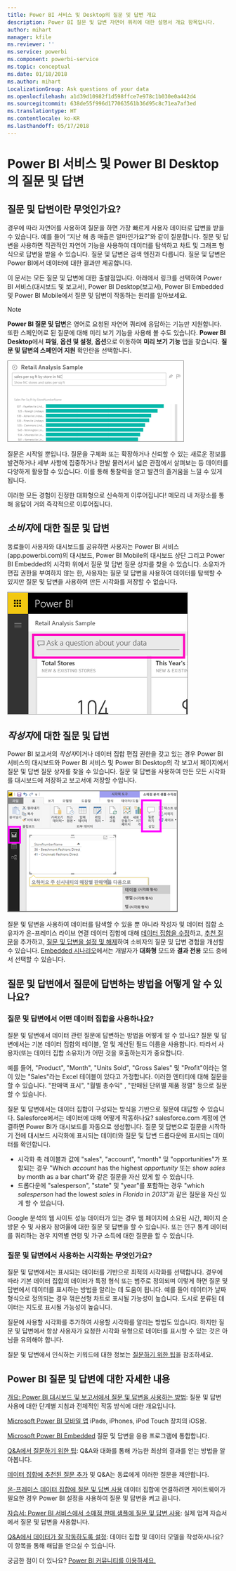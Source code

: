 ```yaml
---
title: Power BI 서비스 및 Desktop의 질문 및 답변 개요
description: Power BI 질문 및 답변 자연어 쿼리에 대한 설명서 개요 항목입니다.
author: mihart
manager: kfile
ms.reviewer: ''
ms.service: powerbi
ms.component: powerbi-service
ms.topic: conceptual
ms.date: 01/18/2018
ms.author: mihart
LocalizationGroup: Ask questions of your data
ms.openlocfilehash: a1d39d10982f1d598ffce7e978c1b030e0a442d4
ms.sourcegitcommit: 638de55f996d177063561b36d95c8c71ea7af3ed
ms.translationtype: HT
ms.contentlocale: ko-KR
ms.lasthandoff: 05/17/2018
---
```

# <a name="qa-in-power-bi-service-and-power-bi-desktop"></a>Power BI 서비스 및 Power BI Desktop의 질문 및 답변
## <a name="what-is-qa"></a>질문 및 답변이란 무엇인가요?
경우에 따라 자연어를 사용하여 질문을 하면 가장 빠르게 사용자 데이터로 답변을 받을 수 있습니다. 예를 들어 “지난 해 총 매출은 얼마인가요?”와 같이 질문합니다.  질문 및 답변을 사용하면 직관적인 자연어 기능을 사용하여 데이터를 탐색하고 차트 및 그래프 형식으로 답변을 받을 수 있습니다. 질문 및 답변은 검색 엔진과 다릅니다. 질문 및 답변은 Power BI에서 데이터에 대한 결과만 제공합니다.

이 문서는 모든 질문 및 답변에 대한 출발점입니다. 아래에서 링크를 선택하여 Power BI 서비스(대시보드 및 보고서), Power BI Desktop(보고서), Power BI Embedded 및 Power BI Mobile에서 질문 및 답변이 작동하는 원리를 알아보세요.  

> [!NOTE]
> **Power BI 질문 및 답변**은 영어로 요청된 자연어 쿼리에 응답하는 기능만 지원합니다. 또한 스페인어로 된 질문에 대해 미리 보기 기능을 사용해 볼 수도 있습니다. **Power BI Desktop**에서 **파일**, **옵션 및 설정**, **옵션**으로 이동하여 **미리 보기 기능** 탭을 찾습니다. **질문 및 답변의 스페인어 지원** 확인란을 선택합니다.  
>
>

![](media/power-bi-q-and-a/pbi_qa_boxsalessqft.png)

질문은 시작일 뿐입니다.  질문을 구체화 또는 확장하거나 신뢰할 수 있는 새로운 정보를 발견하거나 세부 사항에 집중하거나 한발 물러서서 넓은 관점에서 살펴보는 등 데이터를 다양하게 활용할 수 있습니다. 이를 통해 통찰력을 얻고 발견의 즐거움을 느낄 수 있게 됩니다.

이러한 모든 경험이 진정한 대화형으로 신속하게 이루어집니다! 메모리 내 저장소를 통해 응답이 거의 즉각적으로 이루어집니다.

##  <a name="qa-for-consumers"></a>*소비자*에 대한 질문 및 답변
동료들이 사용자와 대시보드를 공유하면 사용자는 Power BI 서비스(app.powerbi.com)의 대시보드, Power BI Mobile의 대시보드 상단 그리고 Power BI Embedded의 시각화 위에서 질문 및 답변 질문 상자를 찾을 수 있습니다. 소유자가 편집 권한을 부여하지 않는 한, 사용자는 질문 및 답변을 사용하여 데이터를 탐색할 수 있지만 질문 및 답변을 사용하여 만든 시각화를 저장할 수 없습니다.

![](media/power-bi-q-and-a/powerbi-qna.png)

## <a name="qa-for-creators"></a>*작성자*에 대한 질문 및 답변
Power BI 보고서의 *작성자*이거나 데이터 집합 편집 권한을 갖고 있는 경우 Power BI 서비스의 대시보드와 Power BI 서비스 및 Power BI Desktop의 각 보고서 페이지에서 질문 및 답변 질문 상자를 찾을 수 있습니다. 질문 및 답변을 사용하여 만든 모든 시각화를 대시보드에 저장하고 보고서에 저장할 수입니다.

![](media/power-bi-q-and-a/power-bi-desktop.png)

질문 및 답변을 사용하여 데이터를 탐색할 수 있을 뿐 아니라 작성자 및 데이터 집합 소유자가 온-프레미스 라이브 연결 데이터 집합에 대해 [데이터 집합을 수정](service-prepare-data-for-q-and-a.md)하고, [추천 질문](service-q-and-a-create-featured-questions.md)을 추가하고, [질문 및 답변을 설정 및 해제](service-q-and-a-direct-query.md)하여 소비자의 질문 및 답변 경험을 개선할 수 있습니다. [Embedded 시나리오](developer/qanda.md)에서는 개발자가 **대화형** 모드와 **결과 전용** 모드 중에서 선택할 수 있습니다.

## <a name="how-does-qa-know-how-to-answer-questions"></a>질문 및 답변에서 질문에 답변하는 방법을 어떻게 알 수 있나요?
### <a name="which-datasets-does-qa-use"></a>질문 및 답변에서 어떤 데이터 집합을 사용하나요?
질문 및 답변에서 데이터 관련 질문에 답변하는 방법을 어떻게 알 수 있나요? 질문 및 답변에서는 기본 데이터 집합의 테이블, 열 및 계산된 필드 이름을 사용합니다. 따라서 사용자(또는 데이터 집합 소유자)가 어떤 것을 호출하는지가 중요합니다.

예를 들어, "Product", "Month", "Units Sold", "Gross Sales" 및 "Profit"이라는 열이 있는 "Sales"라는 Excel 테이블이 있다고 가정합니다. 이러한 엔터티에 대해 질문을 할 수 있습니다.  "판매액 표시", "월별 총수익" , "판매된 단위별 제품 정렬" 등으로 질문할 수 있습니다.

질문 및 답변에서는 데이터 집합이 구성되는 방식을 기반으로 질문에 대답할 수 있습니다. Salesforce에서는 데이터에 대해 어떻게 작동하나요? salesforce.com 계정에 연결하면 Power BI가 대시보드를 자동으로 생성합니다.  질문 및 답변으로 질문을 시작하기 전에 대시보드 시각화에 표시되는 데이터와 질문 및 답변 드롭다운에 표시되는 데이터를 확인합니다.

* 시각화 축 레이블과 값에 "sales", "account", "month" 및 "opportunities"가 포함되는 경우 "Which *account* has the highest *opportunity* 또는 show *sales* by month as a bar chart"와 같은 질문을 자신 있게 할 수 있습니다.
* 드롭다운에 "salesperson", "state" 및 "year"를 포함하는 경우 "which *salesperson* had the lowest *sales* in *Florida* in *2013*"과 같은 질문을 자신 있게 할 수 있습니다.

Google 분석의 웹 사이트 성능 데이터가 있는 경우 웹 페이지에 소요된 시간, 페이지 순 방문 수 및 사용자 참여율에 대한 질문 및 답변을 할 수 있습니다. 또는 인구 통계 데이터를 쿼리하는 경우 지역별 연령 및 가구 소득에 대한 질문을 할 수 있습니다.

### <a name="which-visualization-does-qa-use"></a>질문 및 답변에서 사용하는 시각화는 무엇인가요?
질문 및 답변에서는 표시되는 데이터를 기반으로 최적의 시각화를 선택합니다. 경우에 따라 기본 데이터 집합의 데이터가 특정 형식 또는 범주로 정의되며 이렇게 하면 질문 및 답변에서 데이터를 표시하는 방법을 알리는 데 도움이 됩니다. 예를 들어 데이터가 날짜 형식으로 정의되는 경우 꺾은선형 차트로 표시될 가능성이 높습니다. 도시로 분류된 데이터는 지도로 표시될 가능성이 높습니다.

질문에 사용할 시각화를 추가하여 사용할 시각화를 알리는 방법도 있습니다. 하지만 질문 및 답변에서 항상 사용자가 요청한 시각화 유형으로 데이터를 표시할 수 있는 것은 아님을 유의해야 합니다.

질문 및 답변에서 인식하는 키워드에 대한 정보는 [질문하기 위한 팁](service-q-and-a-tips.md)을 참조하세요.


## <a name="for-more-details-about-power-bi-qa"></a>Power BI 질문 및 답변에 대한 자세한 내용
[개요: Power BI 대시보드 및 보고서에서 질문 및 답변을 사용하는 방법](power-bi-tutorial-q-and-a.md): 질문 및 답변 사용에 대한 단계별 지침과 전체적인 작동 방식에 대한 개요입니다.

[Microsoft Power BI 모바일 앱](mobile-apps-ios-qna.md) iPads, iPhones, iPod Touch 장치의 iOS용.

[Microsoft Power BI Embedded](developer/qanda.md) 질문 및 답변을 응용 프로그램에 통합합니다.

[Q&A에서 질문하기 위한 팁](service-q-and-a-tips.md): Q&A와 대화를 통해 가능한 최상의 결과를 얻는 방법을 알아봅니다.

[데이터 집합에 추천된 질문 추가](service-q-and-a-create-featured-questions.md) 및 Q&A는 동료에게 이러한 질문을 제안합니다.

[온-프레미스 데이터 집합에 질문 및 답변 사용](service-q-and-a-direct-query.md) 데이터 집합에 연결하려면 게이트웨이가 필요한 경우 Power BI 설정을 사용하여 질문 및 답변을 켜고 끕니다.

[자습서: Power BI 서비스에서 소매점 판매 샘플에 질문 및 답변 사용](power-bi-visualization-introduction-to-q-and-a.md): 실제 업계 자습서에서 질문 및 답변을 사용합니다.

[Q&A에서 데이터가 잘 작동하도록 설정](service-prepare-data-for-q-and-a.md): 데이터 집합 및 데이터 모델을 작성하시나요?  이 항목을 통해 해답을 얻으실 수 있습니다.

궁금한 점이 더 있나요? [Power BI 커뮤니티를 이용하세요.](http://community.powerbi.com/)
